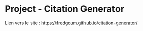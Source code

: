 # Project - Citation Generator

Lien vers le site :  https://fredgoum.github.io/citation-generator/
